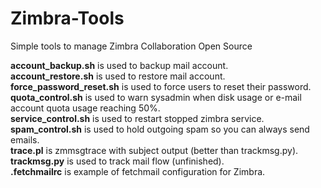 # Zimbra-Tools
Simple tools to manage Zimbra Collaboration Open Source

<b>account_backup.sh</b> is used to backup mail account.<br>
<b>account_restore.sh</b> is used to restore mail account.<br>
<b>force_password_reset.sh</b> is used to force users to reset their password.<br>
<b>quota_control.sh</b> is used to warn sysadmin when disk usage or e-mail account quota usage reaching 50%.<br>
<b>service_control.sh</b> is used to restart stopped zimbra service.<br>
<b>spam_control.sh</b> is used to hold outgoing spam so you can always send emails.<br>
<b>trace.pl</b> is zmmsgtrace with subject output (better than trackmsg.py).<br>
<b>trackmsg.py</b> is used to track mail flow (unfinished).<br>
<b>.fetchmailrc</b> is example of fetchmail configuration for Zimbra.
